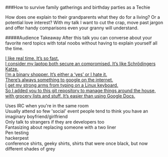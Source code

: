 ###How to survive family gatherings and birthday parties as a Techie


How does one explain to their grandparents what they do for a living? Or a potential love interest? With my talk I want to cut the crap, move past jargon and offer handy comparisons even your granny will understand.

#####Audience Takeaway
After this talk you can converse about your favorite nerd topics with total noobs without having to explain yourself all the time.


[I like real time. It’s so fast.][1]  
[I consider my laptop both secure an compromised. It’s like Schrödingers Katze.][1]  
[I’m a binary shopper. It’s either a ‘yes’ or I hate it.][1]  
[There’s always something to google on the internet.][1]  
[I get my strong arms from typing on a Linux keyboard.][1]  
[So I added you to this git repository to manage things around the house, with grocery lists and stuff. It’s easier than using Google Docs.][1]  

Uses IRC when you're in the same room  
Usually attend so few 'social' event people tend to think you have an imaginary boyfriend/girlfriend  
Only talk to strangers if they are developers too  
Fantasizing about replacing someone with a two liner  
Pen testing  
hackerpest  
conference shirts, geeky shirts, shirts that were once black, but now different shades of grey  


[1]: http://datingadeveloper.tumblr.com

